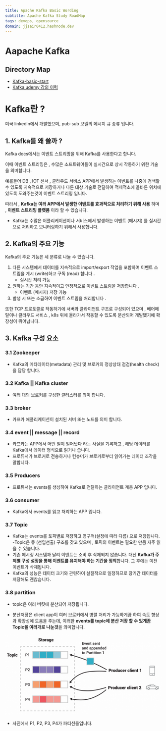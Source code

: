 ```yaml
---
title: Apache Kafka Basic Wording
subtitle: Apache Kafka Study RoadMap
tags: devops, opensource
domain: jjsair0412.hashnode.dev
---
```


# Aapache Kafka
## Directory Map
- [Kafka-basic-start](./kafka-quickstart-tutorial/)
- [Kafka udemy 강의 이력](./Kafka_Study/)

# Kafka란 ?
미국 linkedin에서 개발했으며, pub-sub 모델의 메시지 큐 종류 입니다.
## 1. Kafka를 왜 쓸까 ?
Kafka docs에서는 이벤트 스트리밍을 위해 Kafka를 사용한다고 합니다.

이때 이벤트 스트리밍은 , 수많은 소프트웨어들이 실시간으로 상시 작동하기 위한 기술을 의미합니다.

예를들어 DB , IOT 센서 , 클라우드 서비스 APP에서 발생하는 이벤트를 나중에 검색할 수 있도록 지속적으로 저장하거나 다른 대상 기술로 전달하여 적제적소에 올바른 위치에 있도록 도와주는것이 이벤트 스트리밍 입니다.

따라서 , **Kafka는 여러 APP에서 발생한 이벤트를 효과적으로 처리하기 위해 사용** 하며 , **이벤트 스트리밍 플랫폼** 이라 할 수 있습니다.

- Kafka는 수많은 어플리케이션이나 서비스에서 발생하는 이벤트 (메시지) 를 
실시간으로 처리하고 모니터링하기 위해서 사용합니다.

## 2. Kafka의 주요 기능
Kafka의 주요 기능은 세 분류로 나눌 수 있습니다.
1. 다른 시스템에서 데이터를 지속적으로 import/export 작업을 포함하여 이벤트 스트림을 게시 (write)하고 구독 (read) 합니다 .
    - 실시간 처리 가능
2. 원하는 기간 동안 지속적이고 안정적으로 이벤트 스트림을 저장합니다 .
    - 이벤트 (메시지) 저장 가능
3. 발생 시 또는 소급하여 이벤트 스트림을 처리합니다 .

또한 TCP 프로토콜로 작동하기에 서버와 클라이언트 구조로 구성되어 있으며 , 베어메탈이나 클라우드 서비스 , k8s 위에 올라가서 작동할 수 있도록 분산되어 개발됐기에 확장성이 뛰어납니다.

## 3. Kafka 구성 요소
### 3.1 Zookeeper
- Kafka의 메타데이터(metadata) 관리 및 브로커의 정상상태 점검(health check) 을 담당 합니다. 

### 3.2 Kafka || Kafka cluster
- 여러 대의 브로커를 구성한 클러스터를 의미 합니다.

### 3.3 broker
- 카프카 애플리케이션이 설치된 서버 또는 노드를 의미 합니다.

### 3.4 event || message || record
- 카프카는 APP에서 어떤 일이 일어낫다 라는 사실을 기록하고 , 해당 데이터를 Kafka에서 데이터 형식으로 읽거나 씁니다.
- 프로듀서가 브로커로 전송하거나 컨슈머가 브로커로부터 읽어가는 데이터 조각을 말합니다.

### 3.5 Producers
- 프로듀서는 events를 생성하여 Kafka로 전달하는 클라이언트 계층 APP 입니다.

### 3.6 consumer
- Kafka에서 events를 읽고 처리하는 APP 입니다.

### 3.7 Topic
- Kafka는 events를 토픽별로 저장하고 영구적(설정에 따라 다름) 으로 저장됩니다.
-Topic은 큐 (선입선출) 구조를 갖고 있으며 , 토픽의 이벤트는 필요한 만큼 자주 읽을 수 있습니다. 
- 기존 메시징 시스템과 달리 이벤트는 소비 후 삭제되지 않습니다. 대신 **Kafka가 주제별 구성 설정을 통해 이벤트를 유지해야 하는 기간을 정의**합니다. 그 후에는 이전 이벤트가 삭제됩니다. 
- Kafka의 성능은 데이터 크기와 관련하여 실질적으로 일정하므로 장기간 데이터를 저장해도 괜찮습니다.

### 3.8 partition
- topic은 여러 버킷에 분산되어 저장됩니다.

- 분산저장은 client app이 여러 브로커에서 병렬 처리가 가능하게끔 하여 속도 향상과 확장성에 도움을 주는데, 이러한 **events를 topic에 분산 저장 할 수 있게끔 Topic을 여러개로 나눈것**을 의미합니다.


![partition][partition]

[partition]:./images/partition.PNG


- 사진에서 P1, P2, P3, P4가 파티션들입니다.